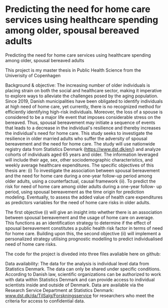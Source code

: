 # Predicting the need for home care services using healthcare spending among older, spousal bereaved adults 

Predicting the need for home care services using healthcare spending among older, spousal bereaved adults 

This project is my master thesis in Public Health Science from the Univerisity of Copenhagen

Background & objective: The increasing number of older individuals is placing strain on both the social and healthcare sector, making it imperative to explore ways to alleviate the challenges posed by the aging population. Since 2019, Danish municipalities have been obligated to identify individuals at high need of home care, yet currently, there is no recognized method for efficiently identifying high-risk individuals. Moreover, the loss of a spouse is considered to be a major life event that imposes considerable stress on the bereaved. Thus, spousal bereavement may initiate a sequence of events that leads to a decrease in the individual's resilience and thereby increases the individual's need for home care. This study seeks to investigate the resilience in older married adults who suffer the adversity of spousal bereavement and the need for home care. The study will use nationwide registry data from Statistics Denmark (https://www.dst.dk/en/) and analyze cohorts of individuals aged 65 years and older. The information leveraged will include their age, sex, other sociodemographic characteristics, and weekly average healthcare expenditures. The specific objectives of this thesis are: (i) To investigate the association between spousal bereavement and the need for home care during a one-year follow-up period among older adults, using a counterfactual, causal framework (ii). To predict the risk for need of home care among older adults during a one-year follow- up period, using spousal bereavement as the time origin for prediction modeling. Eventually, to assess the added value of health care expenditures as predictors variables for the need of home care risks in older adults.

The first objective (i) will give an insight into whether there is an association between spousal bereavement and the usage of home care on average. This functions as an identification strategy to determine if the effect of spousal bereavement constitutes a public health risk factor in terms of need for home care. Building upon this, the second objective (ii) will implement a personalized strategy utilising prognostic modelling to predict individualised need of home care risks.

The code for the project is diveded into three files avaliable here on github: 

Data availability: The data for the analysis is individual level data from Statistics Denmark. The data can only be shared under specific conditions. According to Danish law, scientific organizations can be authorized to work with data within Statistics Denmark and can provide access to individual scientists inside and outside of Denmark. Data are available via the Research Service Department at Statistics Denmark: www.dst.dk/da/TilSalg/Forskningsservice for researchers who meet the criteria for access to confidential data.
